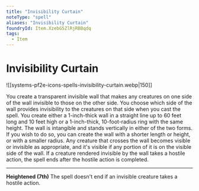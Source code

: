 ```yaml
---
title: "Invisibility Curtain"
noteType: "spell"
aliases: "Invisibility Curtain"
foundryId: Item.XzebG5ZlRjRBBqdq
tags:
  - Item
---
```


# Invisibility Curtain
![[systems-pf2e-icons-spells-invisibility-curtain.webp|150]]

You create a transparent invisible wall that makes any creatures on one side of the wall invisible to those on the other side. You choose which side of the wall provides invisibility to the creatures on that side when you cast the spell. You create either a 1-inch-thick wall in a straight line up to 60 feet long and 10 feet high or a 1-inch-thick, 10-foot-radius ring with the same height. The wall is intangible and stands vertically in either of the two forms. If you wish to do so, you can create the wall with a shorter length or height, or with a smaller radius. Any creature that crosses the wall becomes visible or invisible as appropriate, and it's visible if any portion of it is on the visible side of the wall. If a creature rendered invisible by the wall takes a hostile action, the spell ends after the hostile action is completed.

* * *

**Heightened (7th)** The spell doesn't end if an invisible creature takes a hostile action.
